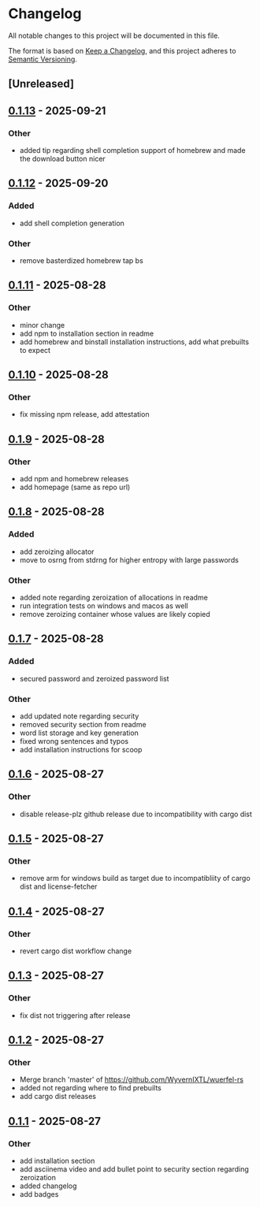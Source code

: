 # Changelog

All notable changes to this project will be documented in this file.

The format is based on [Keep a Changelog](https://keepachangelog.com/en/1.0.0/),
and this project adheres to [Semantic Versioning](https://semver.org/spec/v2.0.0.html).

## [Unreleased]

## [0.1.13](https://github.com/WyvernIXTL/wuerfel-rs/compare/v0.1.12...v0.1.13) - 2025-09-21

### Other

- added tip regarding shell completion support of homebrew and made the download button nicer

## [0.1.12](https://github.com/WyvernIXTL/wuerfel-rs/compare/v0.1.11...v0.1.12) - 2025-09-20

### Added

- add shell completion generation

### Other

- remove basterdized homebrew tap bs

## [0.1.11](https://github.com/WyvernIXTL/wuerfel-rs/compare/v0.1.10...v0.1.11) - 2025-08-28

### Other

- minor change
- add npm to installation section in readme
- add homebrew and binstall installation instructions, add what prebuilts to expect

## [0.1.10](https://github.com/WyvernIXTL/wuerfel-rs/compare/v0.1.9...v0.1.10) - 2025-08-28

### Other

- fix missing npm release, add attestation

## [0.1.9](https://github.com/WyvernIXTL/wuerfel-rs/compare/v0.1.8...v0.1.9) - 2025-08-28

### Other

- add npm and homebrew releases
- add homepage (same as repo url)

## [0.1.8](https://github.com/WyvernIXTL/wuerfel-rs/compare/v0.1.7...v0.1.8) - 2025-08-28

### Added

- add zeroizing allocator
- move to osrng from stdrng for higher entropy with large passwords

### Other

- added note regarding zeroization of allocations in readme
- run integration tests on windows and macos as well
- remove zeroizing container whose values are likely copied

## [0.1.7](https://github.com/WyvernIXTL/wuerfel-rs/compare/v0.1.6...v0.1.7) - 2025-08-28

### Added

- secured password and zeroized password list

### Other

- add updated note regarding security
- removed security section from readme
- word list storage and key generation
- fixed wrong sentences and typos
- add installation instructions for scoop

## [0.1.6](https://github.com/WyvernIXTL/wuerfel-rs/compare/v0.1.5...v0.1.6) - 2025-08-27

### Other

- disable release-plz github release due to incompatibility with cargo dist

## [0.1.5](https://github.com/WyvernIXTL/wuerfel-rs/compare/v0.1.4...v0.1.5) - 2025-08-27

### Other

- remove arm for windows build as target due to incompatibliity of cargo dist and license-fetcher

## [0.1.4](https://github.com/WyvernIXTL/wuerfel-rs/compare/v0.1.3...v0.1.4) - 2025-08-27

### Other

- revert cargo dist workflow change

## [0.1.3](https://github.com/WyvernIXTL/wuerfel-rs/compare/v0.1.2...v0.1.3) - 2025-08-27

### Other

- fix dist not triggering after release

## [0.1.2](https://github.com/WyvernIXTL/wuerfel-rs/compare/v0.1.1...v0.1.2) - 2025-08-27

### Other

- Merge branch 'master' of https://github.com/WyvernIXTL/wuerfel-rs
- added not regarding where to find prebuilts
- add cargo dist releases

## [0.1.1](https://github.com/WyvernIXTL/wuerfel-rs/compare/v0.1.0...v0.1.1) - 2025-08-27

### Other

- add installation section
- add asciinema video and add bullet point to security section regarding zeroization
- added changelog
- add badges
